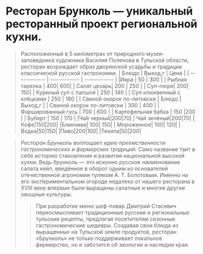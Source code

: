 # Ресторан Брунколь — уникальный ресторанный проект региональной кухни.
 >Расположенный в 5 километрах от природного музея-заповедника художника Василия Поленова в Тульской области, ресторан возрождает образ дворянской усадьбы и традиции классической русской гастрономии.	
|  Блюдо | Выход,г  |  Цена |
| ------------ | ------------ | ------------ |
|Икра   |  50 |  300 |
|  Рыбная тарелка  |  400| 600|
|  Салат цезарь|  200 |  250 |
| Суп-пюре| 200| 150|
| Куриный суп с лапшой   |  250 | 140  |
|  Суп клюквенный с клёцками  | 250  |  180 |
|  Свиной окорок по-литовски |  Блюдо | Выход,г  | 
|  Свиной окорок по-литовски  | 300  | 400  |
|  Фаршированный гусь |  700 | 600  |
| Картофельная бабка  | 150  |200   |
|  Буберт  |  150 | 170  |
|Чай черный|200|70|
| Чай зелёный|200|70|
|Кофе|150|200|
|Блинчики| 100| 150|
| Мороженное| 100| 120|
|Водка|50|150|
|Пиво|200|100|
|Текила|50|200|

> *Ресторан Брунколь воплощает идею преемственности гастрономических и фермерских традиций.*   Само название таит в себе историю становления и развития национальной высокой кухни. Ведь брунколь — это исконно русское наименование салата кейл, введённое в оборот одним из основателей отечественной агрономии туляком А. Т. Болотовым. Именно на его экспериментальном огороде недалеко от нашего ресторана в XVIII веке впервые были выращены салатные и многие другие овощные культуры.
> 
>> При разработке меню шеф-повар Дмитрий Стасевич переосмысливает традиционные русские и региональные тульские рецепты, предлагая посетителям сезонные гастрономические шедевры. Создавая свои блюда из выращенных на Тульской земле продуктов, ресторан «Брунколь» не только поддерживает локальное фермерство, но и заботится об экологии и наследии края.
